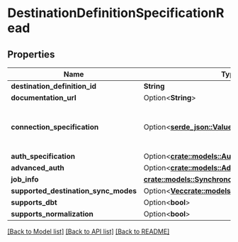 # DestinationDefinitionSpecificationRead

## Properties

Name | Type | Description | Notes
------------ | ------------- | ------------- | -------------
**destination_definition_id** | **String** |  | 
**documentation_url** | Option<**String**> |  | [optional]
**connection_specification** | Option<[**serde_json::Value**](.md)> | The specification for what values are required to configure the destinationDefinition. | [optional]
**auth_specification** | Option<[**crate::models::AuthSpecification**](AuthSpecification.md)> |  | [optional]
**advanced_auth** | Option<[**crate::models::AdvancedAuth**](AdvancedAuth.md)> |  | [optional]
**job_info** | [**crate::models::SynchronousJobRead**](SynchronousJobRead.md) |  | 
**supported_destination_sync_modes** | Option<[**Vec<crate::models::DestinationSyncMode>**](DestinationSyncMode.md)> |  | [optional]
**supports_dbt** | Option<**bool**> |  | [optional]
**supports_normalization** | Option<**bool**> |  | [optional]

[[Back to Model list]](../README.md#documentation-for-models) [[Back to API list]](../README.md#documentation-for-api-endpoints) [[Back to README]](../README.md)


